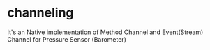 # channeling

It's an Native implementation of Method Channel and Event(Stream) Channel for Pressure Sensor (Barometer)